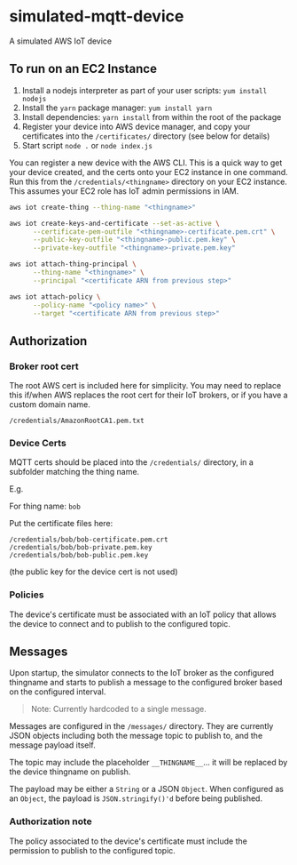 # simulated-mqtt-device
A simulated AWS IoT device

## To run on an EC2 Instance

1. Install a nodejs interpreter as part of your user scripts: `yum install nodejs`
2. Install the `yarn` package manager: `yum install yarn`
3. Install dependencies: `yarn install` from within the root of the package
4. Register your device into AWS device manager, and copy your certificates into the `/certificates/` directory (see below for details)
5. Start script `node .` or `node index.js`

You can register a new device with the AWS CLI. This is a quick way to get your device created, and the certs onto your EC2 instance in one command. Run this from the `/credentials/<thingname>` directory on your EC2 instance. This assumes your EC2 role has IoT admin permissions in IAM.

```bash
aws iot create-thing --thing-name "<thingname>"

aws iot create-keys-and-certificate --set-as-active \
      --certificate-pem-outfile "<thingname>-certificate.pem.crt" \
      --public-key-outfile "<thingname>-public.pem.key" \
      --private-key-outfile "<thingname>-private.pem.key"

aws iot attach-thing-principal \
      --thing-name "<thingname>" \
      --principal "<certificate ARN from previous step>"

aws iot attach-policy \
      --policy-name "<policy name>" \
      --target "<certificate ARN from previous step>"
```

## Authorization

### Broker root cert

The root AWS cert is included here for simplicity. You may need to replace this if/when AWS replaces the root cert for their IoT brokers, or if you have a custom domain name.

`/credentials/AmazonRootCA1.pem.txt`

### Device Certs

MQTT certs should be placed into the `/credentials/` directory, in a subfolder matching the thing name.

E.g.

For thing name: `bob`

Put the certificate files here:

```
/credentials/bob/bob-certificate.pem.crt
/credentials/bob/bob-private.pem.key
/credentials/bob/bob-public.pem.key
```

(the public key for the device cert is not used)

### Policies

The device's certificate must be associated with an IoT policy that allows the device to connect and to publish to the configured topic.

## Messages

Upon startup, the simulator connects to the IoT broker as the configured thingname and starts to publish a message to the configured broker based on the configured interval.

> Note: Currently hardcoded to a single message.

Messages are configured in the `/messages/` directory. They are currently JSON objects including both the message topic to publish to, and the message payload itself.

The topic may include the placeholder `__THINGNAME__`... it will be replaced by the device thingname on publish.

The payload may be either a `String` or a JSON `Object`. When configured as an `Object`, the payload is `JSON.stringify()'d` before being published.

### Authorization note

The policy associated to the device's certificate must include the permission to publish to the configured topic.
